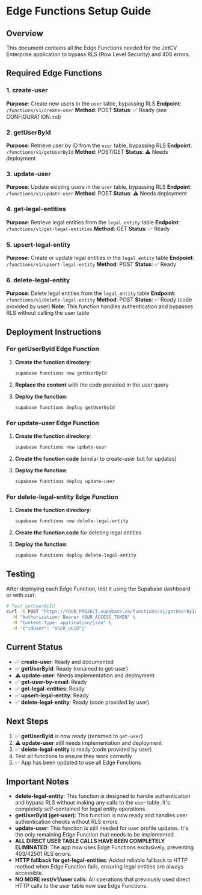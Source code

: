 # Edge Functions Setup Guide

## Overview
This document contains all the Edge Functions needed for the JetCV Enterprise application to bypass RLS (Row Level Security) and 406 errors.

## Required Edge Functions

### 1. create-user
**Purpose**: Create new users in the `user` table, bypassing RLS
**Endpoint**: `/functions/v1/create-user`
**Method**: POST
**Status**: ✅ Ready (see CONFIGURATION.md)

### 2. getUserById
**Purpose**: Retrieve user by ID from the `user` table, bypassing RLS
**Endpoint**: `/functions/v1/getUserById`
**Method**: POST/GET
**Status**: ⚠️ Needs deployment

### 3. update-user
**Purpose**: Update existing users in the `user` table, bypassing RLS
**Endpoint**: `/functions/v1/update-user`
**Method**: POST
**Status**: ⚠️ Needs deployment

### 4. get-legal-entities
**Purpose**: Retrieve legal entities from the `legal_entity` table
**Endpoint**: `/functions/v1/get-legal-entities`
**Method**: GET
**Status**: ✅ Ready

### 5. upsert-legal-entity
**Purpose**: Create or update legal entities in the `legal_entity` table
**Endpoint**: `/functions/v1/upsert-legal-entity`
**Method**: POST
**Status**: ✅ Ready

### 6. delete-legal-entity
**Purpose**: Delete legal entities from the `legal_entity` table
**Endpoint**: `/functions/v1/delete-legal-entity`
**Method**: POST
**Status**: ✅ Ready (code provided by user)
**Note**: This function handles authentication and bypasses RLS without calling the user table

## Deployment Instructions

### For getUserById Edge Function

1. **Create the function directory**:
   ```bash
   supabase functions new getUserById
   ```

2. **Replace the content** with the code provided in the user query

3. **Deploy the function**:
   ```bash
   supabase functions deploy getUserById
   ```

### For update-user Edge Function

1. **Create the function directory**:
   ```bash
   supabase functions new update-user
   ```

2. **Create the function code** (similar to create-user but for updates)

3. **Deploy the function**:
   ```bash
   supabase functions deploy update-user
   ```

### For delete-legal-entity Edge Function

1. **Create the function directory**:
   ```bash
   supabase functions new delete-legal-entity
   ```

2. **Create the function code** for deleting legal entities

3. **Deploy the function**:
   ```bash
   supabase functions deploy delete-legal-entity
   ```

## Testing

After deploying each Edge Function, test it using the Supabase dashboard or with curl:

```bash
# Test getUserById
curl -X POST "https://YOUR_PROJECT.supabase.co/functions/v1/getUserById" \
  -H "Authorization: Bearer YOUR_ACCESS_TOKEN" \
  -H "Content-Type: application/json" \
  -d '{"idUser": "USER_UUID"}'
```

## Current Status

- ✅ **create-user**: Ready and documented
- ✅ **getUserById**: Ready (renamed to get-user)
- ⚠️ **update-user**: Needs implementation and deployment
- ✅ **get-user-by-email**: Ready
- ✅ **get-legal-entities**: Ready
- ✅ **upsert-legal-entity**: Ready
- ✅ **delete-legal-entity**: Ready (code provided by user)

## Next Steps

1. ✅ **getUserById** is now ready (renamed to `get-user`)
2. ⚠️ **update-user** still needs implementation and deployment
3. ✅ **delete-legal-entity** is ready (code provided by user)
4. Test all functions to ensure they work correctly
5. ✅ App has been updated to use all Edge Functions

## Important Notes

- **delete-legal-entity**: This function is designed to handle authentication and bypass RLS without making any calls to the `user` table. It's completely self-contained for legal entity operations.
- **getUserById (get-user)**: This function is now ready and handles user authentication checks without RLS errors.
- **update-user**: This function is still needed for user profile updates. It's the only remaining Edge Function that needs to be implemented.
- **ALL DIRECT USER TABLE CALLS HAVE BEEN COMPLETELY ELIMINATED**: The app now uses Edge Functions exclusively, preventing 403/42501 RLS errors.
- **HTTP fallback for get-legal-entities**: Added reliable fallback to HTTP method when Edge Function fails, ensuring legal entities are always accessible.
- **NO MORE rest/v1/user calls**: All operations that previously used direct HTTP calls to the user table now use Edge Functions.
